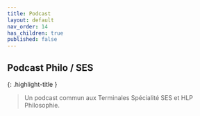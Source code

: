```yaml
---
title: Podcast
layout: default
nav_order: 14
has_children: true
published: false
---
```

## Podcast Philo / SES

{: .highlight-title }
> Un podcast commun aux Terminales Spécialité SES et HLP Philosophie.




